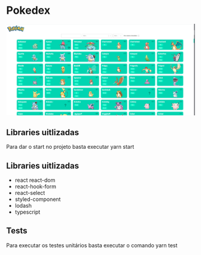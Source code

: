 # Pokedex

![Peek 2023-03-06 19-16.gif](docs/animation.gif)

## Libraries uitlizadas

Para dar o start no projeto basta executar yarn start

## Libraries uitlizadas

- react react-dom
- react-hook-form
- react-select
- styled-component
- lodash
- typescript

## Tests

Para executar os testes unitários basta executar o comando yarn test